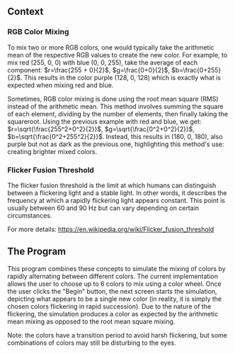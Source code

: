 ## Context

### RGB Color Mixing

To mix two or more RGB colors, one would typically take the arithmetic mean of the respective RGB values to create the new color. For example, to mix red (255, 0, 0) with blue (0, 0, 255), take the average of each component: $r=\frac{255 + 0}{2}$, $g=\frac{0+0}{2}$, $b=\frac{0+255}{2}$. This results in the color purple (128, 0, 128) which is exactly what is expected when mixing red and blue.

Sometimes, RGB color mixing is done using the root mean square (RMS) instead of the arithmetic mean. This method involves summing the square of each element, dividing by the number of elements, then finally taking the squareroot. Using the previous example with red and blue, we get: $r=\sqrt{\frac{255^2+0^2}{2}}$, $g=\sqrt{\frac{0^2+0^2}{2}}$, $b=\sqrt{\frac{0^2+255^2}{2}}$. Instead, this results in (180, 0, 180), also purple but not as dark as the previous one, highlighting this method's use: creating brighter mixed colors.

### Flicker Fusion Threshold

The flicker fusion threshold is  the limit at which humans can distinguish between a flickering light and a stable light. In other words, it describes the frequency at which a rapidly flickering light appears constant. This point is usually between 60 and 90 Hz but can vary depending on certain circumstances.

For more details: https://en.wikipedia.org/wiki/Flicker_fusion_threshold

## The Program

This program combines these concepts to simulate the mixing of colors by rapidly alternating between different colors. The current implementation allows the user to choose up to 6 colors to mix using a color wheel. Once the user clicks the "Begin" button, the next screen starts the simulation, depicting what appears to be a single new color (in reality, it is simply the chosen colors flickering in rapid succession). Due to the nature of the flickering, the simulation produces a color as expected by the arithmetic mean mixing as opposed to the root mean square mixing.

Note: the colors have a transition period to avoid harsh flickering, but some combinations of colors may still be disturbing to the eyes.
